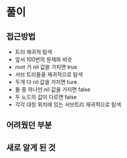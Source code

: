# 풀이

## 접근방법

- 트리 재귀적 탐색
- 앞서 100번의 문제와 비슷
- root 가 nil 값을 가지면 true
- 서브 트리들을 재귀적으로 탐색
- 두개 다 nil 값을 가지면 ture
- 둘 중 하나만 nil 값을 가지면 false
- 두 노드의 값이 다르면 false
- 각각 대칭 위치에 있는 서브트리 재귀적으로 탐색

## 어려웠던 부분

## 새로 알게 된 것
